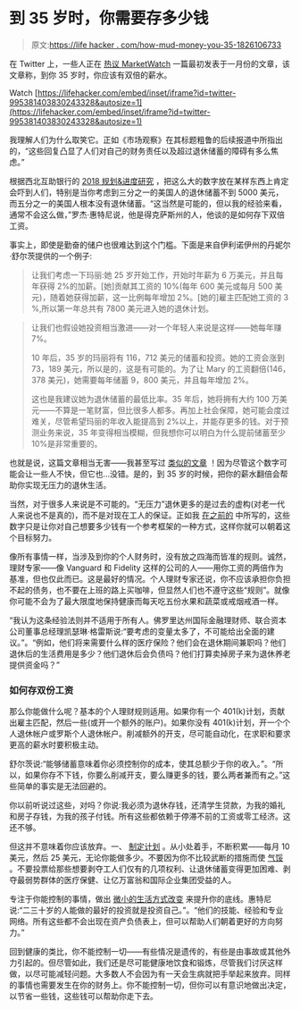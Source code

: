 # 到 35 岁时，你需要存多少钱

> 原文:[https://life hacker . com/how-mud-money-you-35-1826106733](https://lifehacker.com/how-much-money-you-need-to-save-by-the-time-youre-35-1826106733)

在 Twitter 上，一些人正在 [热议 MarketWatch](https://twitter.com/MarketWatch/status/995381403830243328) 一篇最初发表于一月份的文章，该文章称，到你 35 岁时，你应该有双倍的薪水。

Watch [https://lifehacker.com/embed/inset/iframe?id=twitter-995381403830243328&autosize=1](https://lifehacker.com/embed/inset/iframe?id=twitter-995381403830243328&autosize=1) 

我理解人们为什么取笑它。正如《市场观察》在其标题粗鲁的后续报道中所指出的，“这些回复凸显了人们对自己的财务责任以及超过退休储蓄的障碍有多么焦虑。”

根据西北互助银行的 [2018 规划&进度研究](https://news.northwesternmutual.com/2018-05-08-1-In-3-Americans-Have-Less-Than-5-000-In-Retirement-Savings) ，把这么大的数字放在某样东西上肯定会吓到人们，特别是当你考虑到三分之一的美国人的退休储蓄不到 5000 美元，而五分之一的美国人根本没有退休储蓄。“这当然是可能的，但以我的经验来看，通常不会这么做，”罗杰·惠特尼说，他是得克萨斯州的人，他谈的是如何存下双倍工资。

事实上，即使是勤奋的储户也很难达到这个门槛。下面是来自伊利诺伊州的丹妮尔·舒尔茨提供的一个例子:

> 让我们考虑一下玛丽:她 25 岁开始工作，开始时年薪为 6 万美元，并且每年获得 2%的加薪。[她]贡献其工资的 10%(每年 600 美元或每月 500 美元)，随着她获得加薪，这一比例每年增加 2%。[她的]雇主匹配她工资的 3 %,所以第一年总共有 7800 美元进入她的退休计划。

> 让我们也假设她投资相当激进——对一个年轻人来说是这样——她每年赚 7%。
> 
> 10 年后，35 岁的玛丽将有 116，712 美元的储蓄和投资。她的工资会涨到 73，189 美元，所以是的，这是有可能的。为了让 Mary 的工资翻倍(146，378 美元)，她需要每年储蓄 9，800 美元，并且每年增加 2%。
> 
> 这也是我建议她为退休储蓄的最低比率。35 年后，她将拥有大约 100 万美元——不算是一笔财富，但比很多人都多。再加上社会保障，她可能会度过难关，尽管希望玛丽的年收入能提高到 2%以上，并能存更多的钱。对于预测业务来说，35 年变得相当模糊，但我想你可以明白为什么提前储蓄至少 10%是非常重要的。

也就是说，这篇文章相当无害——我甚至写过 [类似的文章](https://twocents.lifehacker.com/how-much-should-you-have-saved-at-every-age-1821498621#_ga=2.250493254.1518570402.1526476638-594046802.1524762060) ！因为尽管这个数字可能会让一些人不快，但它也...没错。是的，到 35 岁的时候，把你的薪水翻倍会帮助你实现无压力的退休生活。

当然，对于很多人来说是不可能的。“无压力”退休更多的是过去的虚构(对老一代人来说也不是真的)，而不是对现在工人的保证。正如我 [在之前的](https://twocents.lifehacker.com/how-much-should-you-have-saved-at-every-age-1821498621) 中所写的，这些数字只是让你对自己想要多少钱有一个参考框架的一种方式，这样你就可以朝着这个目标努力。

像所有事情一样，当涉及到你的个人财务时，没有放之四海而皆准的规则。诚然，理财专家——像 Vanguard 和 Fidelity 这样的公司的人——用你工资的两倍作为基准，但也仅此而已。这是最好的情况。个人理财专家还说，你不应该承担你负担不起的债务，也不要在上班的路上买咖啡，但显然人们也不遵守这些“规则”。就像你可能不会为了最大限度地保持健康而每天吃五份水果和蔬菜或戒烟戒酒一样。

“我认为这条经验法则并不适用于所有人。佛罗里达州国际金融理财师、联合资本公司董事总经理凯瑟琳·格雷斯说:“要考虑的变量太多了，不可能给出全面的建议。”。“例如，他们将来需要什么样的医疗保险？他们会在退休期间兼职吗？他们退休后的生活费用是多少？他们退休后会负债吗？他们打算卖掉房子来为退休养老提供资金吗？”

### 如何存双份工资

那么你能做什么呢？基本的个人理财规则适用。如果你有一个 401(k)计划，贡献出雇主匹配，然后一些(或开一个额外的账户)。如果你没有 401(k)计划，开一个个人退休帐户或罗斯个人退休帐户。削减额外的开支，尽可能自动化，在求职和要求更高的薪水时要积极主动。

舒尔茨说:“能够储蓄意味着你必须控制你的成本，使其总额少于你的收入。”。“所以，如果你存不下钱，你要么削减开支，要么赚更多的钱，要么两者兼而有之。”这些简单的事实是无法回避的。

你以前听说过这些，对吗？你说:我必须为退休存钱，还清学生贷款，为我的婚礼和房子存钱，为我的孩子付钱。所有这些都依赖于停滞不前的工资或零工经济。这还不够。

但这并不意味着你应该放弃。一、 [制定计划](https://twocents.lifehacker.com/what-to-do-when-you-re-40-and-have-nothing-saved-for-re-1665477939) 。从小处着手，不断积累——每月 10 美元，然后 25 美元，无论你能做多少。不要因为你不比较武断的措施而使 [气馁](https://twocents.lifehacker.com/how-your-investing-crossover-point-can-inspire-you-to-k-1825293718) 。不要投票给那些想要剥夺工人们仅有的几项权利、让退休储蓄变得更加困难、剥夺最弱势群体的医疗保健、让亿万富翁和国际企业集团受益的人。

专注于你能控制的事情，做出 [微小的生活方式改变](https://twocents.lifehacker.com/boost-your-retirement-fund-with-these-minor-lifestyle-c-1826082093) 来提升你的底线。惠特尼说:“二三十岁的人能做的最好的投资就是投资自己。”。“他们的技能、经验和专业网络。所有这些都不会出现在资产负债表上，但可以帮助人们朝着更好的方向努力。”

回到健康的类比，你不能控制一切——有些情况是遗传的，有些是由事故或其他外力引起的。但尽管如此，我们还是尽可能健康地饮食和锻炼，尽管我们讨厌这样做，以尽可能减轻问题。大多数人不会因为有一天会生病就把手举起来放弃。同样的事情也需要发生在你的财务上。你不能控制一切，但你可以有意识地做出决定，以节省一些钱，这些钱可以帮助你走下去。